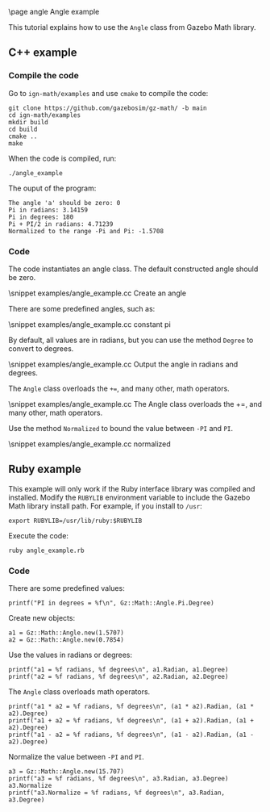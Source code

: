 \page angle Angle example

This tutorial explains how to use the `Angle` class from Gazebo Math library.

## C++ example

### Compile the code

Go to `ign-math/examples` and use `cmake` to compile the code:

```{.sh}
git clone https://github.com/gazebosim/gz-math/ -b main
cd ign-math/examples
mkdir build
cd build
cmake ..
make
```

When the code is compiled, run:

```{.sh}
./angle_example
```

The ouput of the program:

```{.sh}
The angle 'a' should be zero: 0
Pi in radians: 3.14159
Pi in degrees: 180
Pi + PI/2 in radians: 4.71239
Normalized to the range -Pi and Pi: -1.5708
```

### Code

The code instantiates an angle class. The default constructed angle should be zero.

\snippet examples/angle_example.cc Create an angle

There are some predefined angles, such as:

\snippet examples/angle_example.cc constant pi

By default, all values are in radians, but you can use the method `Degree` to convert to degrees.

\snippet examples/angle_example.cc Output the angle in radians and degrees.

The `Angle` class overloads the `+=`, and many other, math operators.

\snippet examples/angle_example.cc The Angle class overloads the +=, and many other, math operators.

Use the method `Normalized` to bound the value between `-PI` and `PI`.

\snippet examples/angle_example.cc normalized

## Ruby example

This example will only work if the Ruby interface library was compiled and installed. Modify the `RUBYLIB` environment variable to include the Gazebo Math library install path. For example, if you install to `/usr`:

```{.sh}
export RUBYLIB=/usr/lib/ruby:$RUBYLIB
```

Execute the code:

```{.sh}
ruby angle_example.rb
```

### Code

There are some predefined values:

```{.rb}
printf("PI in degrees = %f\n", Gz::Math::Angle.Pi.Degree)
```

Create new objects:

```{.rb}
a1 = Gz::Math::Angle.new(1.5707)
a2 = Gz::Math::Angle.new(0.7854)
```

Use the values in radians or degrees:

```{.rb}
printf("a1 = %f radians, %f degrees\n", a1.Radian, a1.Degree)
printf("a2 = %f radians, %f degrees\n", a2.Radian, a2.Degree)
```

The `Angle` class overloads math operators.

```{.rb}
printf("a1 * a2 = %f radians, %f degrees\n", (a1 * a2).Radian, (a1 * a2).Degree)
printf("a1 + a2 = %f radians, %f degrees\n", (a1 + a2).Radian, (a1 + a2).Degree)
printf("a1 - a2 = %f radians, %f degrees\n", (a1 - a2).Radian, (a1 - a2).Degree)
```

Normalize the value between `-PI` and `PI`.

```{.rb}
a3 = Gz::Math::Angle.new(15.707)
printf("a3 = %f radians, %f degrees\n", a3.Radian, a3.Degree)
a3.Normalize
printf("a3.Normalize = %f radians, %f degrees\n", a3.Radian, a3.Degree)
```
